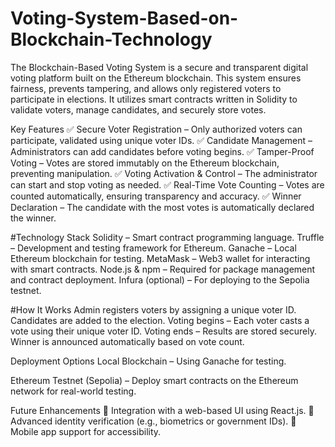 # Voting-System-Based-on-Blockchain-Technology
The Blockchain-Based Voting System is a secure and transparent digital voting platform built on the Ethereum blockchain. This system ensures fairness, prevents tampering, and allows only registered voters to participate in elections. It utilizes smart contracts written in Solidity to validate voters, manage candidates, and securely store votes.


Key Features
✅ Secure Voter Registration – Only authorized voters can participate, validated using unique voter IDs.
✅ Candidate Management – Administrators can add candidates before voting begins.
✅ Tamper-Proof Voting – Votes are stored immutably on the Ethereum blockchain, preventing manipulation.
✅ Voting Activation & Control – The administrator can start and stop voting as needed.
✅ Real-Time Vote Counting – Votes are counted automatically, ensuring transparency and accuracy.
✅ Winner Declaration – The candidate with the most votes is automatically declared the winner.

#Technology Stack
Solidity – Smart contract programming language.
Truffle – Development and testing framework for Ethereum.
Ganache – Local Ethereum blockchain for testing.
MetaMask – Web3 wallet for interacting with smart contracts.
Node.js & npm – Required for package management and contract deployment.
Infura (optional) – For deploying to the Sepolia testnet.

#How It Works
Admin registers voters by assigning a unique voter ID.
Candidates are added to the election.
Voting begins – Each voter casts a vote using their unique voter ID.
Voting ends – Results are stored securely.
Winner is announced automatically based on vote count.

Deployment Options
Local Blockchain – Using Ganache for testing.

Ethereum Testnet (Sepolia) – Deploy smart contracts on the Ethereum network for real-world testing.

Future Enhancements
🔹 Integration with a web-based UI using React.js.
🔹 Advanced identity verification (e.g., biometrics or government IDs).
🔹 Mobile app support for accessibility.


